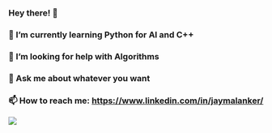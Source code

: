 ### Hey there! 👋
### 🌱 I’m currently learning Python for AI and C++
### 🤔 I’m looking for help with Algorithms
### 💬 Ask me about whatever you want
### 📫 How to reach me: https://www.linkedin.com/in/jaymalanker/
<img align="center" src="https://github-readme-stats.vercel.app/api?username=JayJM1011&&show_icons=true&&theme=tokyonight" />
<!--
**JayJM1011/JayJM1011** is a ✨ _special_ ✨ repository because its `README.md` (this file) appears on your GitHub profile.

Here are some ideas to get you started:

- 🔭 I’m currently working on ...
- 🌱 I’m currently learning ...
- 👯 I’m looking to collaborate on ...
- 🤔 I’m looking for help with ...
- 💬 Ask me about ...
- 📫 How to reach me: ...
- 😄 Pronouns: ...
- ⚡ Fun fact: ...
-->
